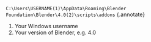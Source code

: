 `C:\Users\USERNAME(1)\AppData\Roaming\Blender Foundation\Blender\4.0(2)\scripts\addons`
{.annotate}

1. Your Windows username
2. Your version of Blender, e.g. 4.0